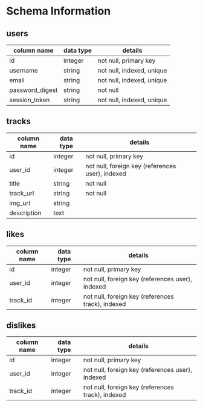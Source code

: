 # Schema Information

## users
column name     | data type | details
----------------|-----------|-----------------------
id              | integer   | not null, primary key
username        | string    | not null, indexed, unique
email           | string    | not null, indexed, unique
password_digest | string    | not null
session_token   | string    | not null, indexed, unique

## tracks
column name | data type | details
------------|-----------|-----------------------
id          | integer   | not null, primary key
user_id     | integer   | not null, foreign key (references user), indexed
title       | string    | not null
track_url   | string    | not null
img_url     | string    |
description | text      |

## likes
column name | data type | details
------------|-----------|-----------------------
id          | integer   | not null, primary key
user_id     | integer   | not null, foreign key (references user), indexed
track_id    | integer   | not null, foreign key (references track), indexed

## dislikes
column name | data type | details
------------|-----------|-----------------------
id          | integer   | not null, primary key
user_id     | integer   | not null, foreign key (references user), indexed
track_id    | integer   | not null, foreign key (references track), indexed
